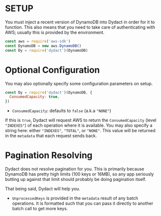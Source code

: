 # SETUP

You must inject a recent version of DynamoDB into Dydact in order for it to function.
This also means that you need to take care of authenticating with AWS; usually this is provided by the environment.

```js
const aws = require('aws-sdk')
const DynamoDB = new aws.DynamoDB()
const Dy = require('dydact')(DynamoDB)
```

# Optional Configuration

You may also optionally specify some configuration parameters on setup. 

```js
const Dy = require('dydact')(DynamoDB, {
  ConsumedCapacity: true,
})
```

- `ConsumedCapacity`: defaults to `false` (a.k.a `"NONE"`)

If this is `true`, Dydact will request AWS to return the `ConsumedCapacity` (level `"INDEXES"`) of each operation where it is available. 
You may also specify a string here: either `"INDEXES"`, `"TOTAL"`, or `"NONE"`.
This value will be returned in the `metadata` that each request sends back.

# Pagination Resolving

Dydact does not resolve pagination for you. This is primarily because DynamoDB has pretty high limits (100 keys or 16MB), so any app seriously butting up against that limit should probably be doing pagination itself. 

That being said, Dydact will help you. 

- `UnprocessedKeys` is provided in the `metadata` result of any batch operations. It is formatted such that you can pass it directly to another batch call to get more keys.